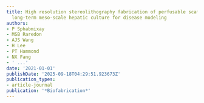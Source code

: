 ```yaml
---
title: High resolution stereolithography fabrication of perfusable scaffolds to enable
  long-term meso-scale hepatic culture for disease modeling
authors:
- P Sphabmixay
- MSB Raredon
- AJS Wang
- H Lee
- PT Hammond
- NX Fang
- ' ...'
date: '2021-01-01'
publishDate: '2025-09-18T04:29:51.923673Z'
publication_types:
- article-journal
publication: '*Biofabrication*'
---
```

